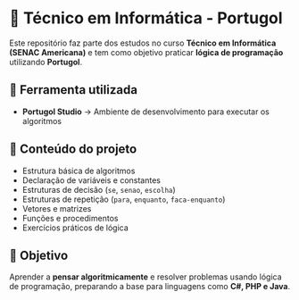 # 📘 Técnico em Informática - Portugol

Este repositório faz parte dos estudos no curso **Técnico em Informática (SENAC Americana)** e tem como objetivo praticar **lógica de programação** utilizando **Portugol**.

## 🚀 Ferramenta utilizada
- **Portugol Studio** → Ambiente de desenvolvimento para executar os algoritmos  

## 📂 Conteúdo do projeto
- Estrutura básica de algoritmos  
- Declaração de variáveis e constantes  
- Estruturas de decisão (`se`, `senao`, `escolha`)  
- Estruturas de repetição (`para`, `enquanto`, `faca-enquanto`)  
- Vetores e matrizes  
- Funções e procedimentos  
- Exercícios práticos de lógica  

## 🎯 Objetivo
Aprender a **pensar algoritmicamente** e resolver problemas usando lógica de programação, preparando a base para linguagens como **C#, PHP e Java**.

